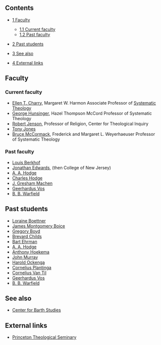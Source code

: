 
## Contents

-   [1 Faculty](#Faculty)
    -   [1.1 Current faculty](#Current_faculty)
    -   [1.2 Past faculty](#Past_faculty)

-   [2 Past students](#Past_students)
-   [3 See also](#See_also)
-   [4 External links](#External_links)

## Faculty

### Current faculty

-   [Ellen T. Charry](Ellen_T._Charry "Ellen T. Charry"), Margaret
    W. Harmon Associate Professor of
    [Systematic Theology](Systematic_Theology "Systematic Theology")
-   [George Hunsinger](George_Hunsinger "George Hunsinger"), Hazel
    Thompson McCord Professor of Systematic Theology
-   [Robert Jenson](Robert_Jenson "Robert Jenson"), Professor of
    Religion, Center for Theological Inquiry
-   [Tony Jones](Tony_Jones "Tony Jones")
-   [Bruce McCormack](Bruce_McCormack "Bruce McCormack"), Frederick
    and Margaret L. Weyerhaeuser Professor of Systematic Theology

### Past faculty

-   [Louis Berkhof](Louis_Berkhof "Louis Berkhof")
-   [Jonathan Edwards](Jonathan_Edwards "Jonathan Edwards"), (then
    College of New Jersey)
-   [A. A. Hodge](A._A._Hodge "A. A. Hodge")
-   [Charles Hodge](Charles_Hodge "Charles Hodge")
-   [J. Gresham Machen](J._Gresham_Machen "J. Gresham Machen")
-   [Geerhardus Vos](Geerhardus_Vos "Geerhardus Vos")
-   [B. B. Warfield](Benjamin_Warfield "Benjamin Warfield")

## Past students

-   [Loraine Boettner](Loraine_Boettner "Loraine Boettner")
-   [James Montgomery Boice](James_Montgomery_Boice "James Montgomery Boice")
-   [Gregory Boyd](Gregory_Boyd "Gregory Boyd")
-   [Brevard Childs](Brevard_Childs "Brevard Childs")
-   [Bart Ehrman](Bart_Ehrman "Bart Ehrman")
-   [A. A. Hodge](A._A._Hodge "A. A. Hodge")
-   [Anthony Hoekema](Anthony_Hoekema "Anthony Hoekema")
-   [John Murray](John_Murray "John Murray")
-   [Harold Ockenga](Harold_Ockenga "Harold Ockenga")
-   [Cornelius Plantinga](Cornelius_Plantinga "Cornelius Plantinga")
-   [Cornelius Van Til](Cornelius_Van_Til "Cornelius Van Til")
-   [Geerhardus Vos](Geerhardus_Vos "Geerhardus Vos")
-   [B. B. Warfield](Benjamin_Warfield "Benjamin Warfield")

## See also

-   [Center for Barth Studies](Center_for_Barth_Studies "Center for Barth Studies")

## External links

-   [Princeton Theological Seminary](http://www.ptsem.edu/)



